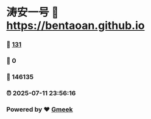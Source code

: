 # 涛安一号 :link: https://bentaoan.github.io 
### :page_facing_up: [131](https://bentaoan.github.io/tag.html) 
### :speech_balloon: 0 
### :hibiscus: 146135 
### :alarm_clock: 2025-07-11 23:56:16 
### Powered by :heart: [Gmeek](https://github.com/Meekdai/Gmeek)
